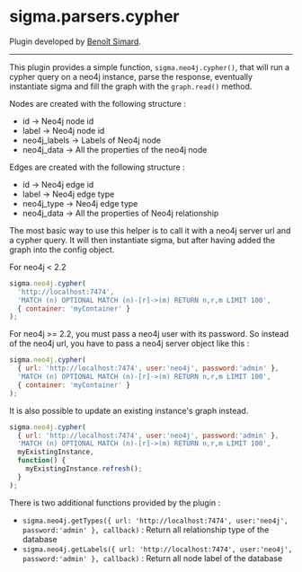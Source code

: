sigma.parsers.cypher
====================

Plugin developed by [Benoît Simard](https://github.com/sim51).

---

This plugin provides a simple function, `sigma.neo4j.cypher()`, that will run a cypher query on a neo4j instance, parse the response, eventually instantiate sigma and fill the graph with the `graph.read()` method.

Nodes are created with the following structure :
 * id -> Neo4j node id
 * label -> Neo4j node id
 * neo4j_labels -> Labels of Neo4j node
 * neo4j_data -> All the properties of the neo4j node

Edges are created with the following structure :
 * id -> Neo4j edge id
 * label -> Neo4j edge type
 * neo4j_type -> Neo4j edge type
 * neo4j_data -> All the properties of Neo4j relationship

The most basic way to use this helper is to call it with a neo4j server url and a cypher query. It will then instantiate sigma, but after having added the graph into the config object.

For neo4j < 2.2
````javascript
sigma.neo4j.cypher(
  'http://localhost:7474',
  'MATCH (n) OPTIONAL MATCH (n)-[r]->(m) RETURN n,r,m LIMIT 100',
  { container: 'myContainer' }
);
````

For neo4j >= 2.2, you must pass a neo4j user with its password. So instead of the neo4j url, you have to pass a neo4j server object like this :  
````javascript
sigma.neo4j.cypher(
  { url: 'http://localhost:7474', user:'neo4j', password:'admin' },
  'MATCH (n) OPTIONAL MATCH (n)-[r]->(m) RETURN n,r,m LIMIT 100',
  { container: 'myContainer' }
);
````

It is also possible to update an existing instance's graph instead.

````javascript
sigma.neo4j.cypher(
  { url: 'http://localhost:7474', user:'neo4j', password:'admin' },
  'MATCH (n) OPTIONAL MATCH (n)-[r]->(m) RETURN n,r,m LIMIT 100',
  myExistingInstance,
  function() {
    myExistingInstance.refresh();
  }
);
````

There is two additional functions provided by the plugin :

 * ```sigma.neo4j.getTypes({ url: 'http://localhost:7474', user:'neo4j', password:'admin' }, callback)``` : Return all relationship type of the database
 * ```sigma.neo4j.getLabels({ url: 'http://localhost:7474', user:'neo4j', password:'admin' }, callback)``` : Return all node label of the database 
